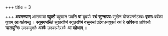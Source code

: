 +++
title = 3

+++
**अवमस्याम्** आसन्नायां **व्युष्टौ** व्युच्छन उषसि **वां** युवयोः **रथं** **सुम्नायवः** सुखेन योजयन्तोऽश्वाः **वृषणः** वर्षका युवाम् **आ** **वर्तयन्तु** । **स्यूमगभस्तिं** सुखरश्मिं स्यूतरश्मिं **वसुमन्तं** प्रदेयधनयुक्तं रथं हे **अश्विना** अश्विनौ **ऋतयुग्भिः** उदकयुक्तैः **अश्वैः** उदकप्रदैरश्वैः **आ** **वहेथाम्** ॥